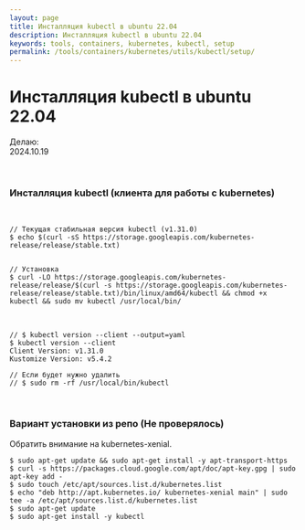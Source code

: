 ```yaml
---
layout: page
title: Инсталляция kubectl в ubuntu 22.04
description: Инсталляция kubectl в ubuntu 22.04
keywords: tools, containers, kubernetes, kubectl, setup
permalink: /tools/containers/kubernetes/utils/kubectl/setup/
---
```


# Инсталляция kubectl в ubuntu 22.04

Делаю:  
2024.10.19

<br/>

### Инсталляция kubectl (клиента для работы с kubernetes)

<br/>

```shell
// Текущая стабильная версия kubectl (v1.31.0)
$ echo $(curl -sS https://storage.googleapis.com/kubernetes-release/release/stable.txt)


// Установка
$ curl -LO https://storage.googleapis.com/kubernetes-release/release/$(curl -s https://storage.googleapis.com/kubernetes-release/release/stable.txt)/bin/linux/amd64/kubectl && chmod +x kubectl && sudo mv kubectl /usr/local/bin/
```

<br/>

```
// $ kubectl version --client --output=yaml
$ kubectl version --client
Client Version: v1.31.0
Kustomize Version: v5.4.2

// Если будет нужно удалить
// $ sudo rm -rf /usr/local/bin/kubectl
```

<br/>

### Вариант установки из репо (Не проверялось)

Обратить внимание на kubernetes-xenial.

```
$ sudo apt-get update && sudo apt-get install -y apt-transport-https
$ curl -s https://packages.cloud.google.com/apt/doc/apt-key.gpg | sudo apt-key add -
$ sudo touch /etc/apt/sources.list.d/kubernetes.list
$ echo "deb http://apt.kubernetes.io/ kubernetes-xenial main" | sudo tee -a /etc/apt/sources.list.d/kubernetes.list
$ sudo apt-get update
$ sudo apt-get install -y kubectl
```
